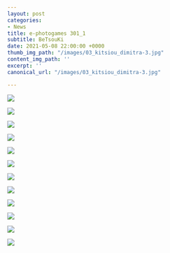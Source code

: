 ```yaml
---
layout: post
categories:
- News
title: e-photogames 301_1
subtitle: BeTsouKi
date: 2021-05-08 22:00:00 +0000
thumb_img_path: "/images/03_kitsiou_dimitra-3.jpg"
content_img_path: ''
excerpt: ''
canonical_url: "/images/03_kitsiou_dimitra-3.jpg"

---
```

![](/images/01_betsa_evaggeli.jpg)

![](/images/02_christos_tsoumplekas.jpg)

![](/images/03_kitsiou_dimitra-3.jpg)

![](/images/04_betsa_evaggeli32.jpg)

![](/images/05_tsoumplekas_christos33.jpg)

![](/images/06_kitsiou_dimitra32.jpg)

![](/images/07_betsa_evaggeli-33jpg.jpg)

![](/images/08_tsoumplekas_christos34.jpg)

![](/images/09_kitsiou_dimitra33.jpg)

![](/images/10_betsa_evaggeli34.jpg)

![](/images/11_tsoumplekas_christos35.jpg)

![](/images/14_tsoumplekas_christos36.jpg)